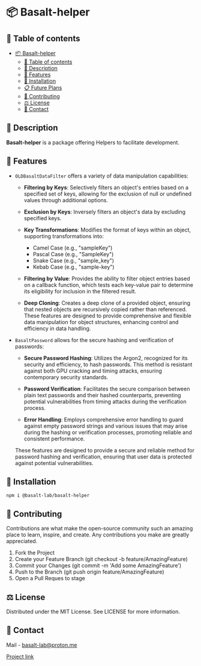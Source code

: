 # 📦 Basalt-helper

## 📌 Table of contents

- [📦 Basalt-helper](#-basalt-helper)
  - [📌 Table of contents](#-table-of-contents)
  - [📝 Description](#-description)
  - [🌟 Features](#-features)
  - [🔧 Installation](#-installation)
  - [📋 Future Plans](#-future-plans)
  - [👥 Contributing](#-contributing)
  - [⚖️ License](#-license)
  - [📧 Contact](#-contact)

## 📝 Description

**Basalt-helper** is a package offering Helpers to facilitate development.

## 🌟 Features

- `OLDBasaltDataFilter` offers a variety of data manipulation capabilities:

  - **Filtering by Keys**: Selectively filters an object's entries based on a specified set of keys, allowing for the exclusion of null or undefined values through additional options.

  - **Exclusion by Keys**: Inversely filters an object's data by excluding specified keys.

  - **Key Transformations**: Modifies the format of keys within an object, supporting transformations into:
    - Camel Case (e.g., "sampleKey")
    - Pascal Case (e.g., "SampleKey")
    - Snake Case (e.g., "sample_key")
    - Kebab Case (e.g., "sample-key")

  - **Filtering by Value**: Provides the ability to filter object entries based on a callback function, which tests each key-value pair to determine its eligibility for inclusion in the filtered result.

  - **Deep Cloning**: Creates a deep clone of a provided object, ensuring that nested objects are recursively copied rather than referenced.
  These features are designed to provide comprehensive and flexible data manipulation for object structures, enhancing control and efficiency in data handling.


- `BasaltPassword` allows for the secure hashing and verification of passwords:

  - **Secure Password Hashing**: Utilizes the Argon2, recognized for its security and efficiency, to hash passwords. This method is resistant against both GPU cracking and timing attacks, ensuring contemporary security standards.

  - **Password Verification**: Facilitates the secure comparison between plain text passwords and their hashed counterparts, preventing potential vulnerabilities from timing attacks during the verification process.

  - **Error Handling**: Employs comprehensive error handling to guard against empty password strings and various issues that may arise during the hashing or verification processes, promoting reliable and consistent performance.
  
  These features are designed to provide a secure and reliable method for password hashing and verification, ensuring that user data is protected against potential vulnerabilities.


## 🔧 Installation

```
npm i @basalt-lab/basalt-helper
```

## 👥 Contributing

Contributions are what make the open-source community such an amazing place to learn, inspire, and create. Any contributions you make are greatly appreciated.

1. Fork the Project 
2. Create your Feature Branch (git checkout -b feature/AmazingFeature)
3. Commit your Changes (git commit -m 'Add some AmazingFeature')
4. Push to the Branch (git push origin feature/AmazingFeature)
5. Open a Pull Reques to stage

## ⚖️ License

  Distributed under the MIT License. See LICENSE for more information.

## 📧 Contact

Mail - [basalt-lab@proton.me](basalt-lab@proton.me)

[Project link](https://github.com/Basalt-Lab/basalt-socket)
